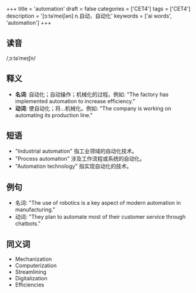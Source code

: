 +++
title = 'automation'
draft = false
categories = ['CET4']
tags = ['CET4']
description = '[ɔːtəˈmei∫ən] n.自动，自动化'
keywords = ['ai words', 'automation']
+++

## 读音
/ˌɔːtəˈmeɪʃn/

## 释义
- **名词**: 自动化；自动操作；机械化的过程。例如: "The factory has implemented automation to increase efficiency."
- **动词**: 使自动化；将…机械化。例如: "The company is working on automating its production line."

## 短语
- "Industrial automation" 指工业领域的自动化技术。
- "Process automation" 涉及工作流程或系统的自动化。
- "Automation technology" 指实现自动化的技术。

## 例句
- 名词: "The use of robotics is a key aspect of modern automation in manufacturing."
- 动词: "They plan to automate most of their customer service through chatbots."

## 同义词
- Mechanization
- Computerization
- Streamlining
- Digitalization
- Efficiencies
